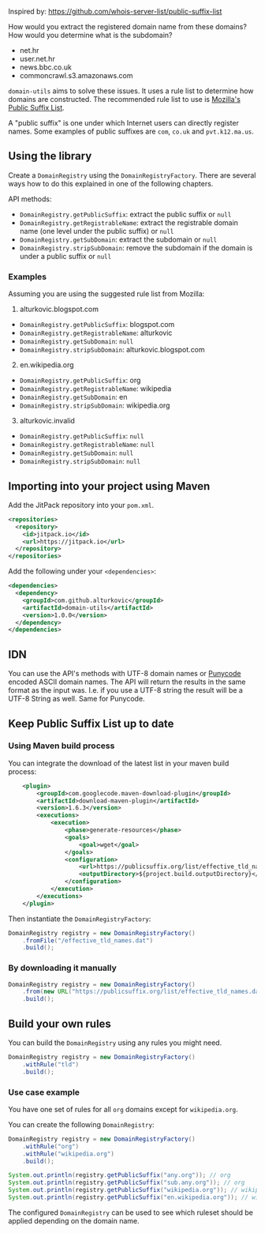 Inspired by: https://github.com/whois-server-list/public-suffix-list

How would you extract the registered domain name from these domains? How would you determine what is the subdomain?

- net.hr
- user.net.hr
- news.bbc.co.uk
- commoncrawl.s3.amazonaws.com

`domain-utils` aims to solve these issues. It uses a rule list to determine how domains are constructed.
The recommended rule list to use is [Mozilla's Public Suffix List](https://publicsuffix.org/).

A "public suffix" is one under which Internet users can directly register names. Some examples of public suffixes are `com`, `co.uk` and `pvt.k12.ma.us`.

## Using the library

Create a `DomainRegistry` using the `DomainRegistryFactory`. There are several ways how to do this explained in one of the following chapters.

API methods:

- `DomainRegistry.getPublicSuffix`: extract the public suffix or `null`
- `DomainRegistry.getRegistrableName`: extract the registrable domain name (one level under the public suffix) or `null`
- `DomainRegistry.getSubDomain`:  extract the subdomain or `null`
- `DomainRegistry.stripSubDomain`: remove the subdomain if the domain is under a public suffix or `null`

### Examples

Assuming you are using the suggested rule list from Mozilla:

1. alturkovic.blogspot.com
- `DomainRegistry.getPublicSuffix`: blogspot.com
- `DomainRegistry.getRegistrableName`: alturkovic
- `DomainRegistry.getSubDomain`:  `null`
- `DomainRegistry.stripSubDomain`: alturkovic.blogspot.com

2. en.wikipedia.org
- `DomainRegistry.getPublicSuffix`: org
- `DomainRegistry.getRegistrableName`: wikipedia
- `DomainRegistry.getSubDomain`:  en
- `DomainRegistry.stripSubDomain`: wikipedia.org

3. alturkovic.invalid
- `DomainRegistry.getPublicSuffix`: `null`
- `DomainRegistry.getRegistrableName`: `null`
- `DomainRegistry.getSubDomain`:  `null`
- `DomainRegistry.stripSubDomain`: `null`

## Importing into your project using Maven

Add the JitPack repository into your `pom.xml`.

```xml
<repositories>
  <repository>
    <id>jitpack.io</id>
    <url>https://jitpack.io</url>
  </repository>
</repositories>
```

Add the following under your `<dependencies>`:

```xml
<dependencies>
  <dependency>
    <groupId>com.github.alturkovic</groupId>
    <artifactId>domain-utils</artifactId>
    <version>1.0.0</version>
  </dependency>
</dependencies>
```

## IDN

You can use the API's methods with UTF-8 domain names or [Punycode](https://en.wikipedia.org/wiki/Punycode) encoded ASCII domain names. The API will return the results in the same format as the input was. I.e. if you use a UTF-8 string the result will be a UTF-8 String as well. Same for Punycode.

## Keep Public Suffix List up to date

### Using Maven build process

You can integrate the download of the latest list in your maven build process:

```xml
    <plugin>
        <groupId>com.googlecode.maven-download-plugin</groupId>
        <artifactId>download-maven-plugin</artifactId>
        <version>1.6.3</version>
        <executions>
            <execution>
                <phase>generate-resources</phase>
                <goals>
                    <goal>wget</goal>
                </goals>
                <configuration>
                    <url>https://publicsuffix.org/list/effective_tld_names.dat</url>
                    <outputDirectory>${project.build.outputDirectory}</outputDirectory>
                </configuration>
            </execution>
        </executions>
    </plugin>
```

Then instantiate the `DomainRegistryFactory`:

```java
DomainRegistry registry = new DomainRegistryFactory()
    .fromFile("/effective_tld_names.dat")
    .build();
```

### By downloading it manually

```java
DomainRegistry registry = new DomainRegistryFactory()
    .from(new URL("https://publicsuffix.org/list/effective_tld_names.dat").openStream())
    .build();
```

## Build your own rules

You can build the `DomainRegistry` using any rules you might need.

```java
DomainRegistry registry = new DomainRegistryFactory()
    .withRule("tld")
    .build();
```

### Use case example

You have one set of rules for all `org` domains except for `wikipedia.org`.

You can create the following `DomainRegistry`:

```java
DomainRegistry registry = new DomainRegistryFactory()
    .withRule("org")
    .withRule("wikipedia.org")
    .build();

System.out.println(registry.getPublicSuffix("any.org")); // org
System.out.println(registry.getPublicSuffix("sub.any.org")); // org
System.out.println(registry.getPublicSuffix("wikipedia.org")); // wikipedia.org
System.out.println(registry.getPublicSuffix("en.wikipedia.org")); // wikipedia.org
```

The configured `DomainRegistry` can be used to see which ruleset should be applied depending on the domain name.